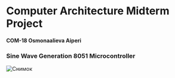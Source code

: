 # Computer Architecture Midterm Project 
#### COM-18 Osmonaalieva Aiperi
### Sine Wave Generation 8051 Microcontroller 
![Снимок](https://user-images.githubusercontent.com/55020218/112302367-120c6d80-8cac-11eb-8d5f-8e0c23c6acb3.JPG)
